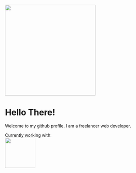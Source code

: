 <a href="URL_REDIRECT" target="blank"><img align="center" src="https://pbs.twimg.com/media/EiV8NhLUMAAPmzN.jpg:large" height="300" /></a>
<h1>Hello There!</h1>
Welcome to my github profile. I am a freelancer web developer. 

Currently working with:
<br>
<a href="URL_REDIRECT" target="blank"><img align="center" src="https://cdn-icons-png.flaticon.com/512/5968/5968292.png" height="100" /></a>
